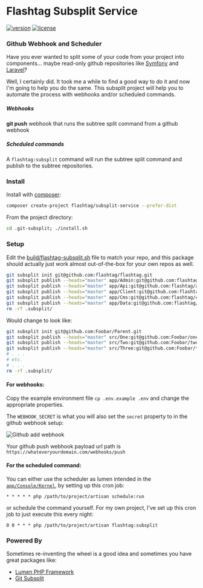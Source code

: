# Flashtag Subsplit Service

[![version](https://img.shields.io/packagist/v/flashtag/subsplit-service.svg)](https://packagist.org/packages/flashtag/subsplit-service)
[![license](https://img.shields.io/packagist/l/flashtag/subsplit-service.svg)](https://packagist.org/packages/flashtag/subsplit-service)

### Github Webhook and Scheduler

Have you ever wanted to split some of your code from your project into components... maybe read-only github repositories like [Symfony](https://github.com/symfony) and [Laravel](https://github.com/laravel)?

Well, I certainly did. It took me a while to find a good way to do it and now I'm going to help you do the same. This subsplit project will help you to automate the process with webhooks and/or scheduled commands.

##### Webhooks

**git push** webhook that runs the subtree split command from a github webhook

##### Scheduled commands

A `flashtag:subsplit` command will run the subtree split command and publish to the subtree repositories.

### Install

Install with [composer](https://getcomposer.org/):

```bash
composer create-project flashtag/subsplit-service --prefer-dist
```

From the project directory:

```bash
cd .git-subsplit; ./install.sh
```

### Setup

Edit the [build/flashtag-subsplit.sh](https://github.com/flashtag/services/blob/master/build/flashtag-subsplit.sh) file to match your repo, and this package should actually just work almost out-of-the-box for your own repos as well.

```bash
git subsplit init git@github.com:flashtag/flashtag.git
git subsplit publish --heads="master" app/Admin:git@github.com:flashtag/admin.git
git subsplit publish --heads="master" app/Api:git@github.com:flashtag/api.git
git subsplit publish --heads="master" app/Client:git@github.com:flashtag/client.git
git subsplit publish --heads="master" app/Cms:git@github.com:flashtag/cms.git
git subsplit publish --heads="master" app/Data:git@github.com:flashtag/data.git
rm -rf .subsplit/
```

Would change to look like:

```bash
git subsplit init git@github.com:Foobar/Parent.git
git subsplit publish --heads="master" src/One:git@github.com:Foobar/one.git
git subsplit publish --heads="master" src/Two:git@github.com:Foobar/two.git
git subsplit publish --heads="master" src/Three:git@github.com:Foobar/three.git
# . . .
# etc.
# . . .
rm -rf .subsplit/
```

#### For webhooks:

Copy the example environment file `cp .env.example .env` and change the appropriate properties.

The `WEBHOOK_SECRET` is what you will also set the `secret` property to in the github webhook setup:

![Github add webhook](https://s3-us-west-2.amazonaws.com/ryanwinchester/screenshots/github-webhook-add.png)

Your github push webhook payload url path is `https://whateveryourdomain.com/webhooks/push`

#### For the scheduled command:

You can either use the scheduler as lumen intended in the [`app/Console/Kernel`](https://github.com/flashtag/subsplit-service/blob/master/app/Console/Kernel.php), by setting up this cron job:

```
* * * * * php /path/to/project/artisan schedule:run
```

or schedule the command yourself. For my own project, I've set up this cron job to just execute this every night:

 ```
 0 0 * * * php /path/to/project/artisan flashtag:subsplit
 ```

### Powered By

 Sometimes re-inventing the wheel is a good idea and sometimes you have great packages like:

 - [Lumen PHP Framework](https://github.com/laravel/lumen)
 - [Git Subsplit](https://github.com/dflydev/git-subsplit)
